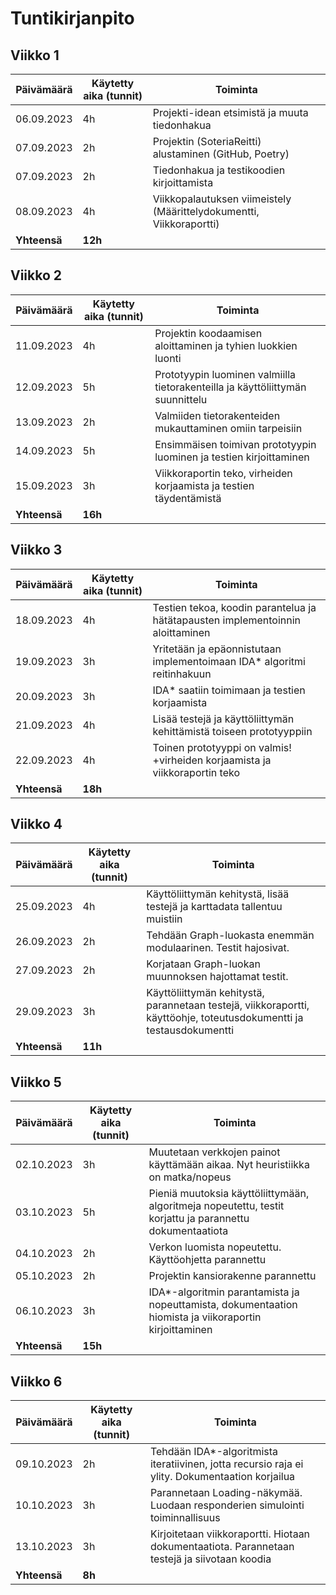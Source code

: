 # Tuntikirjanpito

## Viikko 1

| Päivämäärä   | Käytetty aika (tunnit) | Toiminta                                                             |
| ------------ | ---------------------- | -------------------------------------------------------------------- |
| 06.09.2023   | 4h                     | Projekti-idean etsimistä ja muuta tiedonhakua                        |
| 07.09.2023   | 2h                     | Projektin (SoteriaReitti) alustaminen (GitHub, Poetry)               |
| 07.09.2023   | 2h                     | Tiedonhakua ja testikoodien kirjoittamista                           |
| 08.09.2023   | 4h                     | Viikkopalautuksen viimeistely (Määrittelydokumentti, Viikkoraportti) |
| **Yhteensä** | **12h**                |                                                                      |

## Viikko 2

| Päivämäärä   | Käytetty aika (tunnit) | Toiminta                                                                       |
| ------------ | ---------------------- | ------------------------------------------------------------------------------ |
| 11.09.2023   | 4h                     | Projektin koodaamisen aloittaminen ja tyhien luokkien luonti                   |
| 12.09.2023   | 5h                     | Prototyypin luominen valmiilla tietorakenteilla ja käyttöliittymän suunnittelu |
| 13.09.2023   | 2h                     | Valmiiden tietorakenteiden mukauttaminen omiin tarpeisiin                      |
| 14.09.2023   | 5h                     | Ensimmäisen toimivan prototyypin luominen ja testien kirjoittaminen            |
| 15.09.2023   | 3h                     | Viikkoraportin teko, virheiden korjaamista ja testien täydentämistä            |
| **Yhteensä** | **16h**                |                                                                                |

## Viikko 3

| Päivämäärä   | Käytetty aika (tunnit) | Toiminta                                                                       |
| ------------ | ---------------------- | ------------------------------------------------------------------------------ |
| 18.09.2023   | 4h                     | Testien tekoa, koodin parantelua ja hätätapausten implementoinnin aloittaminen |
| 19.09.2023   | 3h                     | Yritetään ja epäonnistutaan implementoimaan IDA\* algoritmi reitinhakuun       |
| 20.09.2023   | 3h                     | IDA\* saatiin toimimaan ja testien korjaamista                                 |
| 21.09.2023   | 4h                     | Lisää testejä ja käyttöliittymän kehittämistä toiseen prototyyppiin            |
| 22.09.2023   | 4h                     | Toinen prototyyppi on valmis! +virheiden korjaamista ja viikkoraportin teko    |
| **Yhteensä** | **18h**                |                                                                                |

## Viikko 4

| Päivämäärä   | Käytetty aika (tunnit) | Toiminta                                                                                                            |
| ------------ | ---------------------- | ------------------------------------------------------------------------------------------------------------------- |
| 25.09.2023   | 4h                     | Käyttöliittymän kehitystä, lisää testejä ja karttadata tallentuu muistiin                                           |
| 26.09.2023   | 2h                     | Tehdään Graph-luokasta enemmän modulaarinen. Testit hajosivat.                                                      |
| 27.09.2023   | 2h                     | Korjataan Graph-luokan muunnoksen hajottamat testit.                                                                |
| 29.09.2023   | 3h                     | Käyttöliittymän kehitystä, parannetaan testejä, viikkoraportti, käyttöohje, toteutusdokumentti ja testausdokumentti |
| **Yhteensä** | **11h**                |                                                                                                                     |

## Viikko 5

| Päivämäärä   | Käytetty aika (tunnit) | Toiminta                                                                                                 |
| ------------ | ---------------------- | -------------------------------------------------------------------------------------------------------- |
| 02.10.2023   | 3h                     | Muutetaan verkkojen painot käyttämään aikaa. Nyt heuristiikka on matka/nopeus                            |
| 03.10.2023   | 5h                     | Pieniä muutoksia käyttöliittymään, algoritmeja nopeutettu, testit korjattu ja parannettu dokumentaatiota |
| 04.10.2023   | 2h                     | Verkon luomista nopeutettu. Käyttöohjetta parannettu                                                     |
| 05.10.2023   | 2h                     | Projektin kansiorakenne parannettu                                                                       |
| 06.10.2023   | 3h                     | IDA\*-algoritmin parantamista ja nopeuttamista, dokumentaation hiomista ja viikoraportin kirjoittaminen  |
| **Yhteensä** | **15h**                |                                                                                                          |

## Viikko 6

| Päivämäärä   | Käytetty aika (tunnit) | Toiminta                                                                                         |
| ------------ | ---------------------- | ------------------------------------------------------------------------------------------------ |
| 09.10.2023   | 2h                     | Tehdään IDA\*-algoritmista iteratiivinen, jotta recursio raja ei ylity. Dokumentaation korjailua |
| 10.10.2023   | 3h                     | Parannetaan Loading-näkymää. Luodaan responderien simulointi toiminnallisuus                     |
| 13.10.2023   | 3h                     | Kirjoitetaan viikkoraportti. Hiotaan dokumentaatiota. Parannetaan testejä ja siivotaan koodia    |
| **Yhteensä** | **8h**                 |                                                                                                  |
